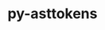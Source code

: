 ---
title: "py-asttokens"
layout: cache
categories: [package, develop-2024-05-26]
meta: {"versions": ["2.4.0"], "compilers": ["gcc@=11.1.0", "gcc@=11.4.0", "gcc@=9.4.0", "oneapi@=2024.0.0"], "oss": ["ubuntu20.04", "ubuntu22.04"], "platforms": ["linux"], "targets": ["neoverse_v1", "neoverse_v2", "ppc64le", "x86_64_v3"], "stacks": ["data-vis-sdk", "e4s", "e4s-neoverse-v2", "e4s-neoverse_v1", "e4s-oneapi", "e4s-power", "root"], "num_specs": 13, "num_specs_by_stack": {"root": 13, "e4s-power": 2, "data-vis-sdk": 2, "e4s-neoverse_v1": 2, "e4s-neoverse-v2": 2, "e4s": 3, "e4s-oneapi": 2}}
spec_details: [{"hash": "ld4jzoen7tva4xrjojvlpj2z65mqku7v", "compiler": "gcc@=9.4.0", "versions": ["2.4.0"], "os": "ubuntu20.04", "platform": "linux", "target": "ppc64le", "variants": ["build_system=python_pip"], "stacks": ["root", "e4s-power"], "size": "-", "tarball": "https://binaries.spack.io/releases/develop-2024-05-26/build_cache/linux-ubuntu20.04-ppc64le/gcc-9.4.0/py-asttokens-2.4.0/linux-ubuntu20.04-ppc64le-gcc-9.4.0-py-asttokens-2.4.0-ld4jzoen7tva4xrjojvlpj2z65mqku7v.spack"}, {"hash": "syeriyiwge2grqvrvho3max6dmv5xl2s", "compiler": "gcc@=9.4.0", "versions": ["2.4.0"], "os": "ubuntu20.04", "platform": "linux", "target": "ppc64le", "variants": ["build_system=python_pip"], "stacks": ["root", "e4s-power"], "size": "-", "tarball": "https://binaries.spack.io/releases/develop-2024-05-26/build_cache/linux-ubuntu20.04-ppc64le/gcc-9.4.0/py-asttokens-2.4.0/linux-ubuntu20.04-ppc64le-gcc-9.4.0-py-asttokens-2.4.0-syeriyiwge2grqvrvho3max6dmv5xl2s.spack"}, {"hash": "e5zu44w3s7pp5yv6tlbnuzmr7e3st4tb", "compiler": "gcc@=11.1.0", "versions": ["2.4.0"], "os": "ubuntu20.04", "platform": "linux", "target": "x86_64_v3", "variants": ["build_system=python_pip"], "stacks": ["data-vis-sdk", "root"], "size": "-", "tarball": "https://binaries.spack.io/releases/develop-2024-05-26/build_cache/linux-ubuntu20.04-x86_64_v3/gcc-11.1.0/py-asttokens-2.4.0/linux-ubuntu20.04-x86_64_v3-gcc-11.1.0-py-asttokens-2.4.0-e5zu44w3s7pp5yv6tlbnuzmr7e3st4tb.spack"}, {"hash": "kv3n3743f6amngkqtugraxnl4eqkw3vy", "compiler": "gcc@=11.1.0", "versions": ["2.4.0"], "os": "ubuntu20.04", "platform": "linux", "target": "x86_64_v3", "variants": ["build_system=python_pip"], "stacks": ["data-vis-sdk", "root"], "size": "-", "tarball": "https://binaries.spack.io/releases/develop-2024-05-26/build_cache/linux-ubuntu20.04-x86_64_v3/gcc-11.1.0/py-asttokens-2.4.0/linux-ubuntu20.04-x86_64_v3-gcc-11.1.0-py-asttokens-2.4.0-kv3n3743f6amngkqtugraxnl4eqkw3vy.spack"}, {"hash": "lwjxmyhbbyd7dpfy33i57b3bo3u5t75y", "compiler": "gcc@=11.4.0", "versions": ["2.4.0"], "os": "ubuntu22.04", "platform": "linux", "target": "neoverse_v1", "variants": ["build_system=python_pip"], "stacks": ["e4s-neoverse_v1", "root"], "size": "-", "tarball": "https://binaries.spack.io/releases/develop-2024-05-26/build_cache/linux-ubuntu22.04-neoverse_v1/gcc-11.4.0/py-asttokens-2.4.0/linux-ubuntu22.04-neoverse_v1-gcc-11.4.0-py-asttokens-2.4.0-lwjxmyhbbyd7dpfy33i57b3bo3u5t75y.spack"}, {"hash": "66lblmv2m63qf7rlsut6xvwtu6r5czit", "compiler": "gcc@=11.4.0", "versions": ["2.4.0"], "os": "ubuntu22.04", "platform": "linux", "target": "neoverse_v1", "variants": ["build_system=python_pip"], "stacks": ["e4s-neoverse_v1", "root"], "size": "-", "tarball": "https://binaries.spack.io/releases/develop-2024-05-26/build_cache/linux-ubuntu22.04-neoverse_v1/gcc-11.4.0/py-asttokens-2.4.0/linux-ubuntu22.04-neoverse_v1-gcc-11.4.0-py-asttokens-2.4.0-66lblmv2m63qf7rlsut6xvwtu6r5czit.spack"}, {"hash": "iaet5zsqgunx6hlrs6nfzvr5of5v4hyz", "compiler": "gcc@=11.4.0", "versions": ["2.4.0"], "os": "ubuntu22.04", "platform": "linux", "target": "neoverse_v2", "variants": ["build_system=python_pip"], "stacks": ["root", "e4s-neoverse-v2"], "size": "-", "tarball": "https://binaries.spack.io/releases/develop-2024-05-26/build_cache/linux-ubuntu22.04-neoverse_v2/gcc-11.4.0/py-asttokens-2.4.0/linux-ubuntu22.04-neoverse_v2-gcc-11.4.0-py-asttokens-2.4.0-iaet5zsqgunx6hlrs6nfzvr5of5v4hyz.spack"}, {"hash": "xz7b3tu4ineryn4seybpqdo4twz4ywen", "compiler": "gcc@=11.4.0", "versions": ["2.4.0"], "os": "ubuntu22.04", "platform": "linux", "target": "neoverse_v2", "variants": ["build_system=python_pip"], "stacks": ["root", "e4s-neoverse-v2"], "size": "-", "tarball": "https://binaries.spack.io/releases/develop-2024-05-26/build_cache/linux-ubuntu22.04-neoverse_v2/gcc-11.4.0/py-asttokens-2.4.0/linux-ubuntu22.04-neoverse_v2-gcc-11.4.0-py-asttokens-2.4.0-xz7b3tu4ineryn4seybpqdo4twz4ywen.spack"}, {"hash": "osivpamtfmphp6xsjeowtq5z5isvgnft", "compiler": "gcc@=11.4.0", "versions": ["2.4.0"], "os": "ubuntu22.04", "platform": "linux", "target": "x86_64_v3", "variants": ["build_system=python_pip"], "stacks": ["root", "e4s"], "size": "-", "tarball": "https://binaries.spack.io/releases/develop-2024-05-26/build_cache/linux-ubuntu22.04-x86_64_v3/gcc-11.4.0/py-asttokens-2.4.0/linux-ubuntu22.04-x86_64_v3-gcc-11.4.0-py-asttokens-2.4.0-osivpamtfmphp6xsjeowtq5z5isvgnft.spack"}, {"hash": "gsvduqavcqiw2ztmlrelwcx4676h4usq", "compiler": "gcc@=11.4.0", "versions": ["2.4.0"], "os": "ubuntu22.04", "platform": "linux", "target": "x86_64_v3", "variants": ["build_system=python_pip"], "stacks": ["root", "e4s"], "size": "-", "tarball": "https://binaries.spack.io/releases/develop-2024-05-26/build_cache/linux-ubuntu22.04-x86_64_v3/gcc-11.4.0/py-asttokens-2.4.0/linux-ubuntu22.04-x86_64_v3-gcc-11.4.0-py-asttokens-2.4.0-gsvduqavcqiw2ztmlrelwcx4676h4usq.spack"}, {"hash": "eaok3b6ksmquhajf2vt5qpzyaz4t5sw5", "compiler": "gcc@=11.4.0", "versions": ["2.4.0"], "os": "ubuntu22.04", "platform": "linux", "target": "x86_64_v3", "variants": ["build_system=python_pip"], "stacks": ["root", "e4s"], "size": "-", "tarball": "https://binaries.spack.io/releases/develop-2024-05-26/build_cache/linux-ubuntu22.04-x86_64_v3/gcc-11.4.0/py-asttokens-2.4.0/linux-ubuntu22.04-x86_64_v3-gcc-11.4.0-py-asttokens-2.4.0-eaok3b6ksmquhajf2vt5qpzyaz4t5sw5.spack"}, {"hash": "zcqr5szkrqdnvqln3fgmjgseshib4mym", "compiler": "oneapi@=2024.0.0", "versions": ["2.4.0"], "os": "ubuntu22.04", "platform": "linux", "target": "x86_64_v3", "variants": ["build_system=python_pip"], "stacks": ["root", "e4s-oneapi"], "size": "-", "tarball": "https://binaries.spack.io/releases/develop-2024-05-26/build_cache/linux-ubuntu22.04-x86_64_v3/oneapi-2024.0.0/py-asttokens-2.4.0/linux-ubuntu22.04-x86_64_v3-oneapi-2024.0.0-py-asttokens-2.4.0-zcqr5szkrqdnvqln3fgmjgseshib4mym.spack"}, {"hash": "d26tjnsdmtnrd36u64rqm53ddt6g3bts", "compiler": "oneapi@=2024.0.0", "versions": ["2.4.0"], "os": "ubuntu22.04", "platform": "linux", "target": "x86_64_v3", "variants": ["build_system=python_pip"], "stacks": ["root", "e4s-oneapi"], "size": "-", "tarball": "https://binaries.spack.io/releases/develop-2024-05-26/build_cache/linux-ubuntu22.04-x86_64_v3/oneapi-2024.0.0/py-asttokens-2.4.0/linux-ubuntu22.04-x86_64_v3-oneapi-2024.0.0-py-asttokens-2.4.0-d26tjnsdmtnrd36u64rqm53ddt6g3bts.spack"}]
---